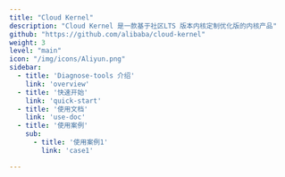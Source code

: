 ```yaml
---
title: "Cloud Kernel"
description: "Cloud Kernel 是一款基于社区LTS 版本内核定制优化版的内核产品"
github: "https://github.com/alibaba/cloud-kernel"
weight: 3
level: "main"
icon: "/img/icons/Aliyun.png"
sidebar:
  - title: 'Diagnose-tools 介绍'  	
    link: 'overview'
  - title: '快速开始'  	
    link: 'quick-start'
  - title: '使用文档'	
    link: 'use-doc'
  - title: '使用案例'
    sub:
      - title: '使用案例1'  	
        link: 'case1'

---
```

